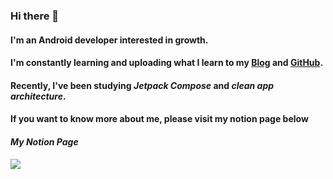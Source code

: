 ### Hi there 👋

#### I'm an Android developer interested in growth.
#### I'm constantly learning and uploading what I learn to my [Blog](https://blog.naver.com/ksjmgrkks) and [GitHub](https://github.com/ksjmgrkks). 
#### Recently, I've been studying *Jetpack Compose* and *clean app architecture*.
#### If you want to know more about me, please visit my notion page below

#### *My Notion Page* 
<a href="https://vigorous-cartoon-8db.notion.site/Kyuseong-Kim-1abc73fc74d648da85914c7676e8e358">
  <img src="https://img.shields.io/badge/notion page-green?style=for-the-badge&logo=notion&logoColor=white">
</a>


<!--
**ksjmgrkks/ksjmgrkks** is a ✨ _special_ ✨ repository because its `README.md` (this file) appears on your GitHub profile.

Here are some ideas to get you started:

- 🔭 I’m currently working on ...
- 🌱 I’m currently learning ...
- 👯 I’m looking to collaborate on ...
- 🤔 I’m looking for help with ...
- 💬 Ask me about ...
- 📫 How to reach me: ...
- 😄 Pronouns: ...
- ⚡ Fun fact: ...
-->
